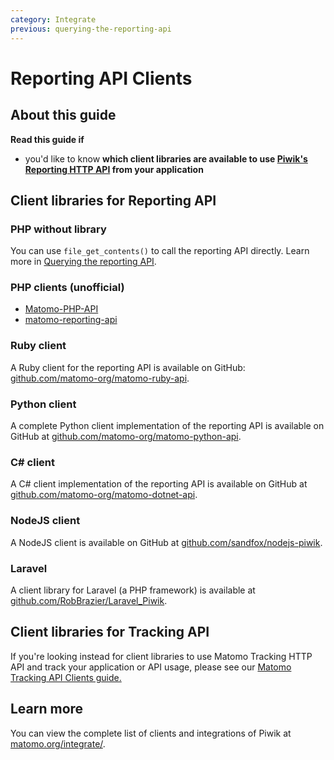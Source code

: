 ```yaml
---
category: Integrate
previous: querying-the-reporting-api
---
```

# Reporting API Clients

## About this guide

**Read this guide if**

* you'd like to know **which client libraries are available to use [Piwik's Reporting HTTP API](https://developer.matomo.org/guides/reporting-introduction) from your application**

## Client libraries for Reporting API

### PHP without library

You can use `file_get_contents()` to call the reporting API directly. Learn more in [Querying the reporting API](querying-the-reporting-api).

### PHP clients (unofficial)

- [Matomo-PHP-API](https://github.com/VisualAppeal/Matomo-PHP-API)
- [matomo-reporting-api](https://github.com/pfrenssen/matomo-reporting-api)

### Ruby client

A Ruby client for the reporting API is available on GitHub: [github.com/matomo-org/matomo-ruby-api](https://github.com/matomo-org/piwik-ruby-api).

### Python client

A complete Python client implementation of the reporting API is available on GitHub at [github.com/matomo-org/matomo-python-api](https://github.com/matomo-org/piwik-python-api).

### C# client

A C# client implementation of the reporting API is available on GitHub at [github.com/matomo-org/matomo-dotnet-api](https://github.com/matomo-org/piwik-dotnet-api).

### NodeJS client

A NodeJS client is available on GitHub at [github.com/sandfox/nodejs-piwik](https://github.com/sandfox/nodejs-piwik).

### Laravel

A client library for Laravel (a PHP framework) is available at [github.com/RobBrazier/Laravel_Piwik](https://github.com/RobBrazier/Laravel_Piwik).

## Client libraries for Tracking API

If you're looking instead for client libraries to use Matomo Tracking HTTP API and track your application or API usage, please see our [Matomo Tracking API Clients guide.](https://developer.matomo.org/guides/tracking-api-clients)


## Learn more

You can view the complete list of clients and integrations of Piwik at [matomo.org/integrate/](https://matomo.org/integrate/).
